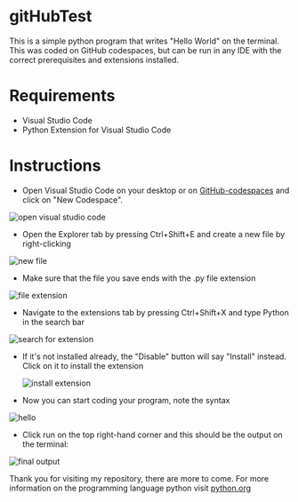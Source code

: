 # gitHubTest
This is a simple python program that writes "Hello World" on the terminal. This was coded on GitHub codespaces, but can be run in any IDE with the correct prerequisites and extensions installed.

# Requirements
- Visual Studio Code
- Python Extension for Visual Studio Code

# Instructions
 - Open Visual Studio Code on your desktop or on [GitHub-codespaces](https://github.com/codespaces) and click on "New Codespace".

![open visual studio code](https://github.com/user-attachments/assets/1d304b52-63ae-4b50-9120-c19b6bcc12cb)

- Open the Explorer tab by pressing Ctrl+Shift+E and create a new file by right-clicking

![new file](https://github.com/user-attachments/assets/a3afc212-3c15-44df-9084-bfdcd238a3e9)

- Make sure that the file you save ends with the .py file extension

![file extension](https://github.com/user-attachments/assets/f44c8eec-63b3-4d45-9b3e-8d5ad45865bc)

- Navigate to the extensions tab by pressing Ctrl+Shift+X and type Python in the search bar

![search for extension](https://github.com/user-attachments/assets/ad61fa56-ae92-4cb1-b3d8-e445e5bead8e)

- If it's not installed already, the "Disable" button will say "Install" instead. Click on it to install the extension

  ![install extension](https://github.com/user-attachments/assets/269e4f14-862e-41a2-9e1d-e8ccc7f83d8d)

- Now you can start coding your program, note the syntax

![hello](https://github.com/user-attachments/assets/ad4da9e4-a515-4a63-9913-751e2d5de9fa)

- Click run on the top right-hand corner and this should be the output on the terminal:

![final output](https://github.com/user-attachments/assets/1f469686-0774-4d49-89bc-82ce63e5a5ab)

Thank you for visiting my repository, there are more to come. For more information on the programming language python visit [python.org](https://www.python.org/)
